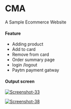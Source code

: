 # CMA
A Sample Ecommerce Website

#### Feature

* Adding product 
* Add to card
* Remove from card
* Order summary page 
* login /logout
* Paytm payment gatway


#### Output screen

<a href="https://ibb.co/CBKkZYY"><img src="https://i.ibb.co/D4fxyvv/Screenshot-33.png" alt="Screenshot-33" border="0"></a>

<a href="https://ibb.co/N3RXQ3G"><img src="https://i.ibb.co/YWg6YWV/Screenshot-38.png" alt="Screenshot-38" border="0"></a>
